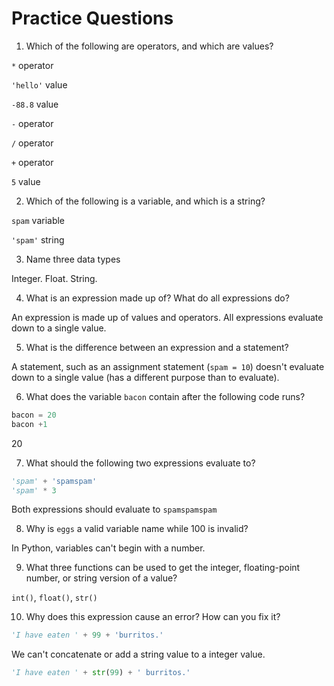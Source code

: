 # Practice Questions

1. Which of the following are operators, and which are values?

  `*`  operator

  `'hello'`  value

  `-88.8` value

  `-` operator

  `/` operator

  `+` operator

  `5` value

2. Which of the following is a variable, and which is a string?

  `spam` variable

  `'spam'` string

3. Name three data types

  Integer.  Float.  String.

4. What is an expression made up of?  What do all expressions do?

  An expression is made up of values and operators.  All expressions evaluate down
to a single value.

5.  What is the difference between an expression and a statement?

  A statement, such as an assignment statement (`spam = 10`) doesn't evaluate down
to a single value (has a different purpose than to evaluate).

6. What does the variable `bacon` contain after the following code runs?

  ```python
  bacon = 20
  bacon +1
  ```
  20

7. What should the following two expressions evaluate to?

  ```python
  'spam' + 'spamspam'
  'spam' * 3
  ```

  Both expressions should evaluate to `spamspamspam`

8. Why is `eggs` a valid variable name while 100 is invalid?

  In Python, variables can't begin with a number.

9. What three functions can be used to get the integer, floating-point number,
   or string version of a value?

  `int()`, `float()`, `str()`


10. Why does this expression cause an error?  How can you fix it?

  ```python
  'I have eaten ' + 99 + 'burritos.'
  ```

  We can't concatenate or add a string value to a integer value.

  ```python
  'I have eaten ' + str(99) + ' burritos.'
  ```
